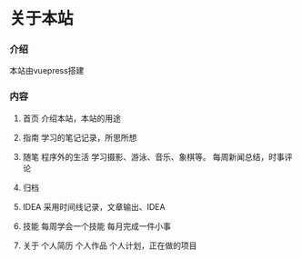 # 关于本站

###  介绍
本站由vuepress搭建

###  内容
1. 首页
  介绍本站，本站的用途

2. 指南
  学习的笔记记录，所思所想

3. 随笔
  程序外的生活
  学习摄影、游泳、音乐、象棋等。
  每周新闻总结，时事评论

4. 归档

5. IDEA
  采用时间线记录，文章输出、IDEA

6. 技能
  每周学会一个技能
  每月完成一件小事

7. 关于
  个人简历
  个人作品
  个人计划，正在做的项目
